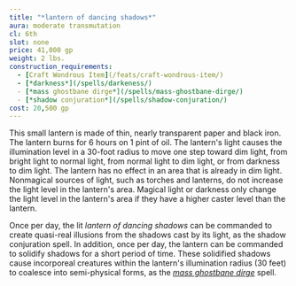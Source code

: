 ```yaml
---
title: "*lantern of dancing shadows*"
aura: moderate transmutation
cl: 6th
slot: none
price: 41,000 gp
weight: 2 lbs.
construction_requirements:
  - [Craft Wondrous Item](/feats/craft-wondrous-item/)
  - [*darkness*](/spells/darkeness/)
  - [*mass ghostbane dirge*](/spells/mass-ghostbane-dirge/)
  - [*shadow conjuration*](/spells/shadow-conjuration/)
cost: 20,500 gp
---
```


This small lantern is made of thin, nearly transparent paper and black iron. The lantern burns for 6 hours on 1 pint of oil. The lantern's light causes the illumination level in a 30-foot radius to move one step toward dim light, from bright light to normal light, from normal light to dim light, or from darkness to dim light. The lantern has no effect in an area that is already in dim light. Nonmagical sources of light, such as torches and lanterns, do not increase the light level in the lantern's area. Magical light or darkness only change the light level in the lantern's area if they have a higher caster level than the lantern.

Once per day, the lit *lantern of dancing shadows* can be commanded to create quasi-real illusions from the shadows cast by its light, as the shadow conjuration spell. In addition, once per day, the lantern can be commanded to solidify shadows for a short period of time. These solidified shadows cause incorporeal creatures within the lantern's illumination radius (30 feet) to coalesce into semi-physical forms, as the [*mass ghostbane dirge*](/spells/mass-ghostbane-dirge/) spell.

